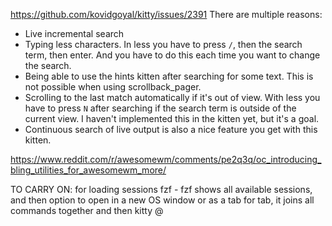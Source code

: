 https://github.com/kovidgoyal/kitty/issues/2391
There are multiple reasons:

-   Live incremental search
-   Typing less characters. In less you have to press `/`, then the search term, then enter. And you have to do this each time you want to change the search.
-   Being able to use the hints kitten after searching for some text. This is not possible when using scrollback_pager.
-   Scrolling to the last match automatically if it's out of view. With less you have to press `N` after searching if the search term is outside of the current view. I haven't implemented this in the kitten yet, but it's a goal.
-   Continuous search of live output is also a nice feature you get with this kitten.




https://www.reddit.com/r/awesomewm/comments/pe2q3q/oc_introducing_bling_utilities_for_awesomewm_more/



TO CARRY ON:
for loading sessions fzf - 
fzf shows all available sessions, and then option to open in a new OS window or as a tab
for tab, it joins all commands together and then kitty @ 